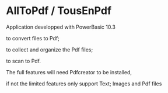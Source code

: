 # AllToPdf  / TousEnPdf
Application developped with PowerBasic 10.3 

to convert files to Pdf;

to collect and organize the Pdf files;

to scan to Pdf.

The full features will need Pdfcreator to be installed, 

if not the limited features only support Text; Images and Pdf files
